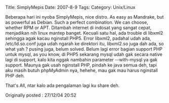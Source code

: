 Title: SimplyMepis
Date: 2007-8-9
Tags: 
Category: Unix/Linux

Beberapa hari ini nyoba SimplyMepis, nice distro. As easy as Mandrake, but as powerful as Debian. Such a perfect combination. We can choose, whether RPM or APT. Ditambah internet di indosat yang sangat cepat, menjadikan nih linux mantep banget. Kecuali satu hal, ada trouble di libxml2 sehingga agak kacau nginstall PHP5. Error libxml2, padahal udah ada, /etc/ld.so.conf juga udah ngarah ke direktori itu, libxml2.so juga dah ada, so what yah ? pusing juga, belum solved. Belum lagi error bagian support PHP untuk mysql, as you know, di PHP5 sekarang mysql udah gak secara native lagi di support, kalo kita nggak nambahin parameter --with-mysql ya gak support. Maunya gak usah nginstall PHP, pindah ke java semua deh, tapi aku masih butuh phpMyAdmin nya, hehehe, mau gak mau harus nginstall PHP deh.

That's All, ntar kalo ada pengalaman lagi ku share deh.


Originally posted : 27/12/04 20:52
